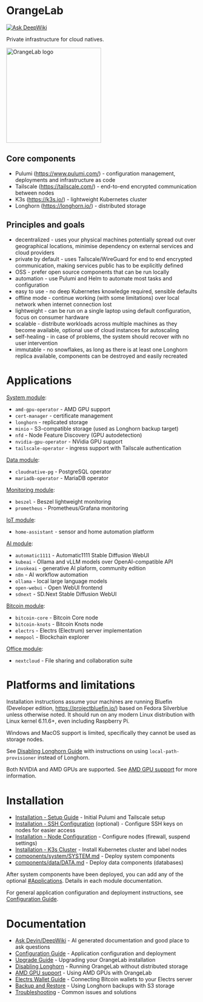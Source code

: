 # OrangeLab

[![Ask DeepWiki](https://deepwiki.com/badge.svg)](https://deepwiki.com/QC-Labs/orange-lab)

Private infrastructure for cloud natives.

<img src="docs/orange-lab-910-512.png" alt="OrangeLab logo" height="250"/>

## Core components

-   Pulumi (https://www.pulumi.com/) - configuration management, deployments and infrastructure as code
-   Tailscale (https://tailscale.com/) - end-to-end encrypted communication between nodes
-   K3s (https://k3s.io/) - lightweight Kubernetes cluster
-   Longhorn (https://longhorn.io/) - distributed storage

## Principles and goals

-   decentralized - uses your physical machines potentially spread out over geographical locations, minimise dependency on external services and cloud providers
-   private by default - uses Tailscale/WireGuard for end to end encrypted communication, making services public has to be explicitly defined
-   OSS - prefer open source components that can be run locally
-   automation - use Pulumi and Helm to automate most tasks and configuration
-   easy to use - no deep Kubernetes knowledge required, sensible defaults
-   offline mode - continue working (with some limitations) over local network when internet connection lost
-   lightweight - can be run on a single laptop using default configuration, focus on consumer hardware
-   scalable - distribute workloads across multiple machines as they become available, optional use of cloud instances for autoscaling
-   self-healing - in case of problems, the system should recover with no user intervention
-   immutable - no snowflakes, as long as there is at least one Longhorn replica available, components can be destroyed and easily recreated

# Applications

[System module](./components/system/SYSTEM.md):

-   `amd-gpu-operator` - AMD GPU support
-   `cert-manager` - certificate management
-   `longhorn` - replicated storage
-   `minio` - S3-compatible storage (used as Longhorn backup target)
-   `nfd` - Node Feature Discovery (GPU autodetection)
-   `nvidia-gpu-operator` - NVidia GPU support
-   `tailscale-operator` - ingress support with Tailscale authentication

[Data module](./components/data/DATA.md):

-   `cloudnative-pg` - PostgreSQL operator
-   `mariadb-operator` - MariaDB operator

[Monitoring module](./components/monitoring/MONITORING.md):

-   `beszel` - Beszel lightweight monitoring
-   `prometheus` - Prometheus/Grafana monitoring

[IoT module](./components/iot/IOT.md):

-   `home-assistant` - sensor and home automation platform

[AI module](./components/ai/AI.md):

-   `automatic1111` - Automatic1111 Stable Diffusion WebUI
-   `kubeai` - Ollama and vLLM models over OpenAI-compatible API
-   `invokeai` - generative AI plaform, community edition
-   `n8n` - AI workflow automation
-   `ollama` - local large language models
-   `open-webui` - Open WebUI frontend
-   `sdnext` - SD.Next Stable Diffusion WebUI

[Bitcoin module](./components/bitcoin/BITCOIN.md):

-   `bitcoin-core` - Bitcoin Core node
-   `bitcoin-knots` - Bitcoin Knots node
-   `electrs` - Electrs (Electrum) server implementation
-   `mempool` - Blockchain explorer

[Office module](./components/office/OFFICE.md):

-   `nextcloud` - File sharing and collaboration suite

# Platforms and limitations

Installation instructions assume your machines are running Bluefin (Developer edition, https://projectbluefin.io/) based on Fedora Silverblue unless otherwise noted.
It should run on any modern Linux distribution with Linux kernel 6.11.6+, even including Raspberry Pi.

Windows and MacOS support is limited, specifically they cannot be used as storage nodes.

See [Disabling Longhorn Guide](./docs/longhorn-disable.md) with instructions on using `local-path-provisioner` instead of Longhorn.

Both NVIDIA and AMD GPUs are supported. See [AMD GPU support](/docs/amd-gpu.md) for more information.

# Installation

-   [Installation - Setup Guide](./docs/install.md) - Initial Pulumi and Tailscale setup
-   [Installation - SSH Configuration](./docs/install-ssh.md) (optional) - Configure SSH keys on nodes for easier access
-   [Installation - Node Configuration](./docs/install-nodes.md) - Configure nodes (firewall, suspend settings)
-   [Installation - K3s Cluster](./docs/install-k3s.md) - Install Kubernetes cluster and label nodes
-   [components/system/SYSTEM.md](./components/system/SYSTEM.md) - Deploy system components
-   [components/data/DATA.md](./components/data/DATA.md) - Deploy data components (databases)

After system components have been deployed, you can add any of the optional [#Applications](#applications). Details in each module documentation.

For general application configuration and deployment instructions, see [Configuration Guide](./docs/configuration.md).

# Documentation

-   [Ask Devin/DeepWiki](https://deepwiki.com/QC-Labs/orange-lab) - AI generated documentation and good place to ask questions
-   [Configuration Guide](./docs/configuration.md) - Application configuration and deployment
-   [Upgrade Guide](./docs/upgrade.md) - Upgrading your OrangeLab installation
-   [Disabling Longhorn](./docs/longhorn-disable.md) - Running OrangeLab without distributed storage
-   [AMD GPU support](./docs/amd-gpu.md) - Using AMD GPUs with OrangeLab
-   [Electrs Wallet Guide](./docs/electrs-wallet.md) - Connecting Bitcoin wallets to your Electrs server
-   [Backup and Restore](./docs/backup.md) - Using Longhorn backups with S3 storage
-   [Troubleshooting](./docs/troubleshooting.md) - Common issues and solutions
